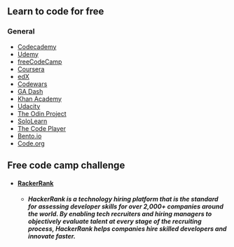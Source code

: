 ## Learn to code for free
### General
* [Codecademy](https://www.codecademy.com/)
* [Udemy](https://www.udemy.com/)
* [freeCodeCamp](https://www.freecodecamp.org/)
* [Coursera](https://www.coursera.org/)
* [edX](https://www.edx.org/)
* [Codewars](https://www.codewars.com/)
* [GA Dash](https://dash.generalassemb.ly/)
* [Khan Academy](https://www.khanacademy.org/)
* [Udacity](https://www.udacity.com/)
* [The Odin Project](https://www.theodinproject.com/)
* [SoloLearn](https://www.sololearn.com/)
* [The Code Player](http://thecodeplayer.com/)
* [Bento.io](https://bento.io/)
* [Code.org](https://code.org/)


## Free code camp challenge
* #### [RackerRank](https://www.hackerrank.com/)
    - ##### HackerRank is a technology hiring platform that is the standard for assessing developer skills for over 2,000+ companies around the world. By enabling tech recruiters and hiring managers to objectively evaluate talent at every stage of the recruiting process, HackerRank helps companies hire skilled developers and innovate faster.
